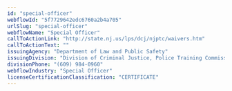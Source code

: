 ```yaml
---
id: "special-officer"
webflowId: "5f7729642edc6760a2b4a705"
urlSlug: "special-officer"
webflowName: "Special Officer"
callToActionLink: "http://state.nj.us/lps/dcj/njptc/waivers.htm"
callToActionText: ""
issuingAgency: "Department of Law and Public Safety"
issuingDivision: "Division of Criminal Justice, Police Training Commission"
divisionPhone: "(609) 984-0960"
webflowIndustry: "Special Officer"
licenseCertificationClassification: "CERTIFICATE"
---
```

